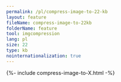 ```yaml
---
permalink: /pl/compress-image-to-22-kb
layout: feature
fileName: compress-image-to-22kb
folderName: feature
tool: imgcompression
lang: pl
size: 22
type: kb
nointernationalization: true
---
```

{%- include compress-image-to-X.html -%}       
